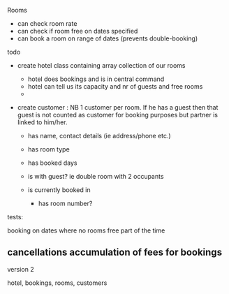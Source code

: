 
Rooms

- can check room rate
- can check if room free on dates specified
- can book a room on range of dates (prevents double-booking)


todo

- create hotel class containing array collection of our rooms
    - hotel does bookings and is in central command
    - hotel can tell us its capacity and nr of guests and free rooms
    - 

- create customer : 
    NB 1 customer per room. If he has a guest then that guest is not counted as customer for booking purposes but partner is linked to him/her.
    - has name, contact details (ie address/phone etc.)
    - has room type
    - has booked days
    - is with guest?  ie double room with 2 occupants

    - is currently booked in
      - has room number?


tests:

booking on dates where no rooms free part of the time

cancellations
accumulation of fees for bookings
-------

version 2

hotel, bookings, rooms, customers



